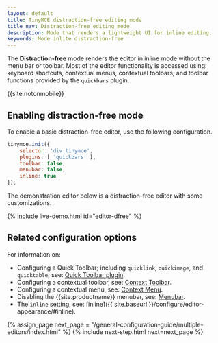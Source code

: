 ```yaml
---
layout: default
title: TinyMCE distraction-free editing mode
title_nav: Distraction-free editing mode
description: Mode that renders a lightweight UI for inline editing.
keywords: Mode inlite distraction-free
---
```


The **Distraction-free** mode renders the editor in inline mode without the menu bar or toolbar. Most of the editor functionality is accessed using: keyboard shortcuts, contextual menus, contextual toolbars, and toolbar functions provided by the `quickbars` plugin.

{{site.notonmobile}}

## Enabling distraction-free mode

To enable a basic distraction-free editor, use the following configuration.

```js
tinymce.init({
    selector: 'div.tinymce',
    plugins: [ 'quickbars' ],
    toolbar: false,
    menubar: false,
    inline: true
});
```

The demonstration editor below is a distraction-free editor with some customizations.

{% include live-demo.html id="editor-dfree" %}

## Related configuration options

For information on:

* Configuring a Quick Toolbar; including `quicklink`, `quickimage`, and `quicktable`; see: [Quick Toolbar plugin]({{site.baseurl}}/plugins/quickbars/).
* Configuring a contextual toolbar, see: [Context Toolbar]({{site.baseurl}}/ui-components/contexttoolbar/).
* Configuring a contextual menu, see: [Context Menu]({{site.baseurl}}/ui-components/contextmenu/).
* Disabling the {{site.productname}} menubar, see: [Menubar]({{site.baseurl}}/configure/editor-appearance/#menubar).
* The `inline` setting, see: [inline]({{ site.baseurl }}/configure/editor-appearance/#inline).

{% assign_page next_page = "/general-configuration-guide/multiple-editors/index.html" %}
{% include next-step.html next=next_page %}
